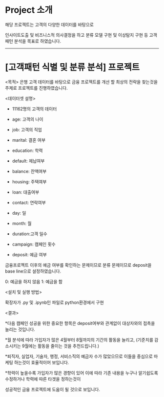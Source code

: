 # Project 소개

해당 프로젝트는 고객의 다양한 데이터를 바탕으로

인사이트도출 및 비즈니스적 의사결정을 하고 분류 모델 구현 및 이상탐지 구현 등 고객 패턴 분석을 목표로 하였습니다.


----------------------------------------------------------------------------------------------------------------------------------------------
 # [고객패턴 식별 및 분류 분석] 프로젝트

<목적> 은행 고객 데이터를 바탕으로 금융 프로젝트를 개선 할 최상의 전략을 찾는것을 주제로 프로젝트를 진행하였습니다.

<데이터셋 설명> 

- 11162명의 고객의 데이터

- age: 고객의 나이
- job: 고객의 직업 
-	marital: 결혼 여부
- education: 학력
- default: 체납여부
-	balance: 잔액여부
- housing: 주택여부
- loan: 대출여부
-	contact: 연락여부
-	day: 일
-	month: 월	
- duration:고객 일수
- campaign: 캠페인 횟수
-	deposit: 예금 여부


금융프로젝트 이후의 예금 여부를 확인하는 문제이므로 분류 문제이므로 deposit을 base line으로 설정하였습니다.

0: 예금을 하지 않음 1: 예금을 함

<설치 및 실행 방법>

확장자가 .py 및 .ipynb인 파일로 python환경에서 구현

<결과>

*다음 캠페인 성공을 위한 중요한 항목은 deposit여부와 관계없이 대상자와의 접촉을 늘리는 것입니다.

*월 분석에 따라 가입자가 많은 4월부터 8월까지의 기간의 활동을 늘리고, (기준치를 감소시키는 9월에는 활동을 줄이는 것을 추천드립니다.)

*퇴직자, 실업자, 기술자, 행정, 서비스직의 예금자 수가 많았으므로 이들을 중심으로 마케팅 하는것이 효율적이어 보입니다.

*학력이 높을수록 가입자가 많은 경향이 있어 이에 따라 기존 내용을 누구나 알기쉽도록 수정하거나 학력에 따른 타겟을 정하는것이

성공적인 금융 프로젝트에 도움이 될 것으로 보입니다.
